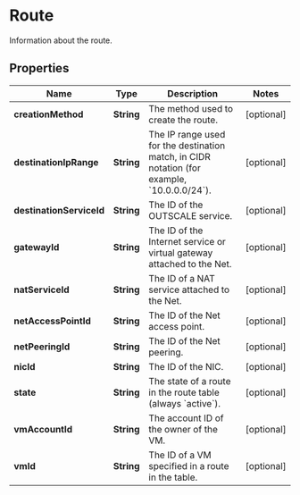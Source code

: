 

# Route

Information about the route.

## Properties

| Name | Type | Description | Notes |
|------------ | ------------- | ------------- | -------------|
|**creationMethod** | **String** | The method used to create the route. |  [optional] |
|**destinationIpRange** | **String** | The IP range used for the destination match, in CIDR notation (for example, &#x60;10.0.0.0/24&#x60;). |  [optional] |
|**destinationServiceId** | **String** | The ID of the OUTSCALE service. |  [optional] |
|**gatewayId** | **String** | The ID of the Internet service or virtual gateway attached to the Net. |  [optional] |
|**natServiceId** | **String** | The ID of a NAT service attached to the Net. |  [optional] |
|**netAccessPointId** | **String** | The ID of the Net access point. |  [optional] |
|**netPeeringId** | **String** | The ID of the Net peering. |  [optional] |
|**nicId** | **String** | The ID of the NIC. |  [optional] |
|**state** | **String** | The state of a route in the route table (always &#x60;active&#x60;).  |  [optional] |
|**vmAccountId** | **String** | The account ID of the owner of the VM. |  [optional] |
|**vmId** | **String** | The ID of a VM specified in a route in the table. |  [optional] |



